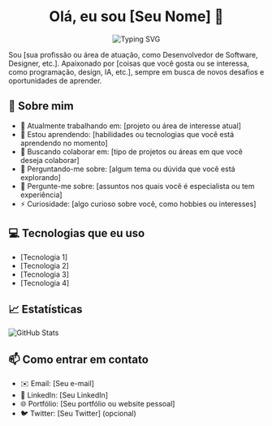 <h1 align="center">Olá, eu sou [Seu Nome] 👋</h1>

<p align="center">
  <img src="https://readme-typing-svg.herokuapp.com?font=Fira+Code&size=22&duration=3000&pause=1000&center=true&vCenter=true&width=435&lines=Desenvolvedor+Full+Stack;Apaixonado+por+Tecnologia;Bem-vindo+ao+meu+GitHub!" alt="Typing SVG" />
</p>

Sou [sua profissão ou área de atuação, como Desenvolvedor de Software, Designer, etc.]. Apaixonado por [coisas que você gosta ou se interessa, como programação, design, IA, etc.], sempre em busca de novos desafios e oportunidades de aprender.

## 🚀 Sobre mim

- 🔭 Atualmente trabalhando em: [projeto ou área de interesse atual]
- 🌱 Estou aprendendo: [habilidades ou tecnologias que você está aprendendo no momento]
- 👯 Buscando colaborar em: [tipo de projetos ou áreas em que você deseja colaborar]
- 🤔 Perguntando-me sobre: [algum tema ou dúvida que você está explorando]
- 💬 Pergunte-me sobre: [assuntos nos quais você é especialista ou tem experiência]
- ⚡ Curiosidade: [algo curioso sobre você, como hobbies ou interesses]

## 💻 Tecnologias que eu uso

- [Tecnologia 1]
- [Tecnologia 2]
- [Tecnologia 3]
- [Tecnologia 4]

## 📈 Estatísticas

![GitHub Stats](https://github-readme-stats.vercel.app/api?username=seunome&show_icons=true&count_private=true&theme=radical)

## 📫 Como entrar em contato

- ✉️ Email: [Seu e-mail]
- 🔗 LinkedIn: [Seu LinkedIn]
- 🌐 Portfólio: [Seu portfólio ou website pessoal]
- 🐦 Twitter: [Seu Twitter] (opcional)


